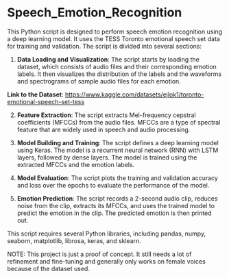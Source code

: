# Speech_Emotion_Recognition

This Python script is designed to perform speech emotion recognition using a deep learning model. It uses the TESS Toronto emotional speech set data for training and validation. The script is divided into several sections:

1. **Data Loading and Visualization**: The script starts by loading the dataset, which consists of audio files and their corresponding emotion labels. It then visualizes the distribution of the labels and the waveforms and spectrograms of sample audio files for each emotion.

**Link to the Dataset**: https://www.kaggle.com/datasets/ejlok1/toronto-emotional-speech-set-tess

2. **Feature Extraction**: The script extracts Mel-frequency cepstral coefficients (MFCCs) from the audio files. MFCCs are a type of spectral feature that are widely used in speech and audio processing.

3. **Model Building and Training**: The script defines a deep learning model using Keras. The model is a recurrent neural network (RNN) with LSTM layers, followed by dense layers. The model is trained using the extracted MFCCs and the emotion labels.

4. **Model Evaluation**: The script plots the training and validation accuracy and loss over the epochs to evaluate the performance of the model.

5. **Emotion Prediction**: The script records a 2-second audio clip, reduces noise from the clip, extracts its MFCCs, and uses the trained model to predict the emotion in the clip. The predicted emotion is then printed out.

This script requires several Python libraries, including pandas, numpy, seaborn, matplotlib, librosa, keras, and sklearn.

NOTE: This project is just a proof of concept. It still needs a lot of refinement and fine-tuning and generally only works on female voices because of the dataset used.
